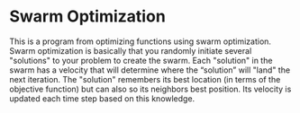 # Swarm Optimization

This is a program from optimizing functions using swarm optimization. Swarm optimization is basically that you randomly initiate several "solutions" to your problem to create the swarm. Each "solution" in the swarm has a velocity that will determine where the “solution” will "land" the next iteration. The "solution" remembers its best location (in terms of the objective function) but can also so its neighbors best position. Its velocity is updated each time step based on this knowledge.
